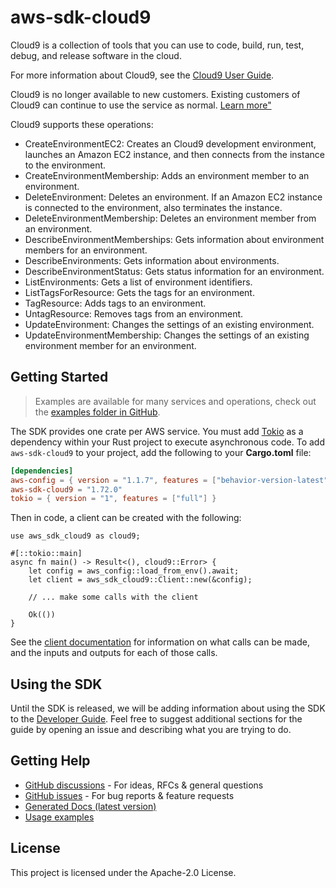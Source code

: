 # aws-sdk-cloud9

Cloud9 is a collection of tools that you can use to code, build, run, test, debug, and release software in the cloud.

For more information about Cloud9, see the [Cloud9 User Guide](https://docs.aws.amazon.com/cloud9/latest/user-guide).

Cloud9 is no longer available to new customers. Existing customers of Cloud9 can continue to use the service as normal. [Learn more"](http://aws.amazon.com/blogs/devops/how-to-migrate-from-aws-cloud9-to-aws-ide-toolkits-or-aws-cloudshell/)

Cloud9 supports these operations:
  - CreateEnvironmentEC2: Creates an Cloud9 development environment, launches an Amazon EC2 instance, and then connects from the instance to the environment.
  - CreateEnvironmentMembership: Adds an environment member to an environment.
  - DeleteEnvironment: Deletes an environment. If an Amazon EC2 instance is connected to the environment, also terminates the instance.
  - DeleteEnvironmentMembership: Deletes an environment member from an environment.
  - DescribeEnvironmentMemberships: Gets information about environment members for an environment.
  - DescribeEnvironments: Gets information about environments.
  - DescribeEnvironmentStatus: Gets status information for an environment.
  - ListEnvironments: Gets a list of environment identifiers.
  - ListTagsForResource: Gets the tags for an environment.
  - TagResource: Adds tags to an environment.
  - UntagResource: Removes tags from an environment.
  - UpdateEnvironment: Changes the settings of an existing environment.
  - UpdateEnvironmentMembership: Changes the settings of an existing environment member for an environment.

## Getting Started

> Examples are available for many services and operations, check out the
> [examples folder in GitHub](https://github.com/awslabs/aws-sdk-rust/tree/main/examples).

The SDK provides one crate per AWS service. You must add [Tokio](https://crates.io/crates/tokio)
as a dependency within your Rust project to execute asynchronous code. To add `aws-sdk-cloud9` to
your project, add the following to your **Cargo.toml** file:

```toml
[dependencies]
aws-config = { version = "1.1.7", features = ["behavior-version-latest"] }
aws-sdk-cloud9 = "1.72.0"
tokio = { version = "1", features = ["full"] }
```

Then in code, a client can be created with the following:

```rust,no_run
use aws_sdk_cloud9 as cloud9;

#[::tokio::main]
async fn main() -> Result<(), cloud9::Error> {
    let config = aws_config::load_from_env().await;
    let client = aws_sdk_cloud9::Client::new(&config);

    // ... make some calls with the client

    Ok(())
}
```

See the [client documentation](https://docs.rs/aws-sdk-cloud9/latest/aws_sdk_cloud9/client/struct.Client.html)
for information on what calls can be made, and the inputs and outputs for each of those calls.

## Using the SDK

Until the SDK is released, we will be adding information about using the SDK to the
[Developer Guide](https://docs.aws.amazon.com/sdk-for-rust/latest/dg/welcome.html). Feel free to suggest
additional sections for the guide by opening an issue and describing what you are trying to do.

## Getting Help

* [GitHub discussions](https://github.com/awslabs/aws-sdk-rust/discussions) - For ideas, RFCs & general questions
* [GitHub issues](https://github.com/awslabs/aws-sdk-rust/issues/new/choose) - For bug reports & feature requests
* [Generated Docs (latest version)](https://awslabs.github.io/aws-sdk-rust/)
* [Usage examples](https://github.com/awslabs/aws-sdk-rust/tree/main/examples)

## License

This project is licensed under the Apache-2.0 License.

